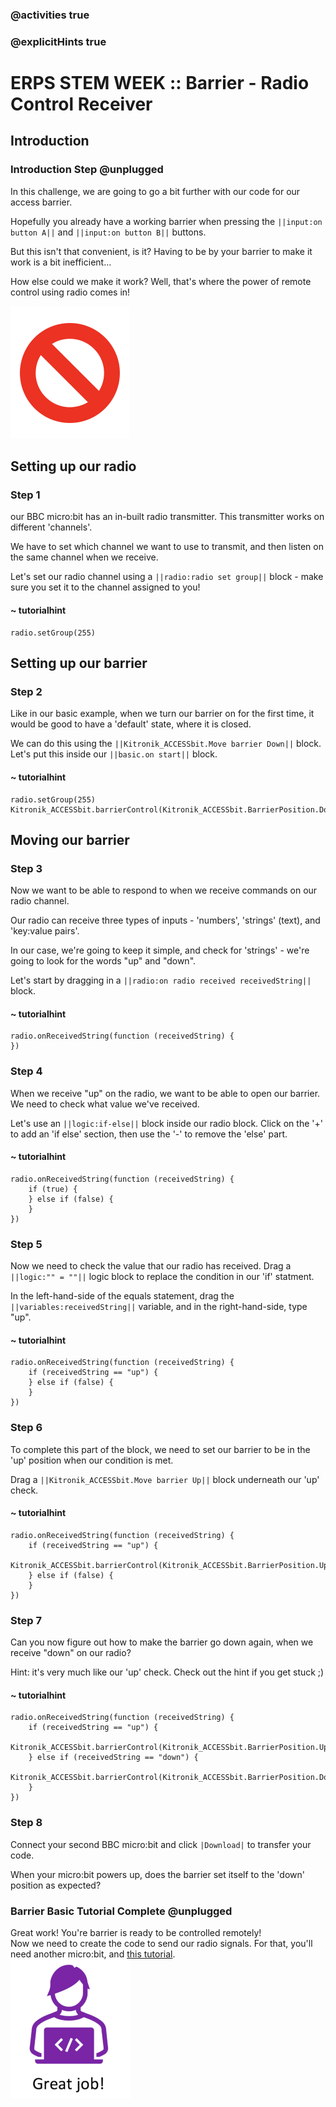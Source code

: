 ### @activities true
### @explicitHints true

# ERPS STEM WEEK :: Barrier - Radio Control Receiver

## Introduction
### Introduction Step @unplugged
In this challenge, we are going to go a bit further with our code for our access barrier.  

Hopefully you already have a working barrier when pressing the ``||input:on button A||`` and ``||input:on button B||`` buttons.  

But this isn't that convenient, is it? Having to be by your barrier to make it work is a bit inefficient...  

How else could we make it work? Well, that's where the power of remote control using radio comes in!  
  
![Radio barrier](https://raw.githubusercontent.com/niaxotim/erps-barrier-basic/master/assets/no_entry.png)

## Setting up our radio
### Step 1
our BBC micro:bit has an in-built radio transmitter. This transmitter works on different 'channels'.  

We have to set which channel we want to use to transmit, and then listen on the same channel when we receive.  

Let's set our radio channel using a ``||radio:radio set group||`` block - make sure you set it to the channel assigned to you!  

#### ~ tutorialhint
```blocks
radio.setGroup(255)
```

## Setting up our barrier
### Step 2
Like in our basic example, when we turn our barrier on for the first time, it would be good to have a 'default' state, where it is closed.  

We can do this using the ``||Kitronik_ACCESSbit.Move barrier Down||`` block. Let's put this inside our ``||basic.on start||`` block.  


#### ~ tutorialhint
```blocks
radio.setGroup(255)
Kitronik_ACCESSbit.barrierControl(Kitronik_ACCESSbit.BarrierPosition.Down)
```


## Moving our barrier
### Step 3
Now we want to be able to respond to when we receive commands on our radio channel.  

Our radio can receive three types of inputs - 'numbers', 'strings' (text), and 'key:value pairs'.  

In our case, we're going to keep it simple, and check for 'strings' - we're going to look for the words "up" and "down".  

Let's start by dragging in a ``||radio:on radio received receivedString||`` block.

#### ~ tutorialhint
```blocks
radio.onReceivedString(function (receivedString) {
})
```

### Step 4
When we receive "up" on the radio, we want to be able to open our barrier. We need to check what value we've received.  

Let's use an ``||logic:if-else||`` block inside our radio block.  Click on the '+' to add an 'if else' section, then use the '-' to remove the 'else' part.


#### ~ tutorialhint
```blocks
radio.onReceivedString(function (receivedString) {
    if (true) {
    } else if (false) {
    }
})
```

### Step 5
Now we need to check the value that our radio has received. Drag a ``||logic:"" = ""||`` logic block to replace the condition in our 'if' statment.

In the left-hand-side of the equals statement, drag the ``||variables:receivedString||`` variable, and in the right-hand-side, type "up".

#### ~ tutorialhint
```blocks
radio.onReceivedString(function (receivedString) {
    if (receivedString == "up") {
    } else if (false) {
    }
})
```

### Step 6
To complete this part of the block, we need to set our barrier to be in the 'up' position when our condition is met.  

Drag a ``||Kitronik_ACCESSbit.Move barrier Up||`` block underneath our 'up' check.

#### ~ tutorialhint
```blocks
radio.onReceivedString(function (receivedString) {
    if (receivedString == "up") {
        Kitronik_ACCESSbit.barrierControl(Kitronik_ACCESSbit.BarrierPosition.Up)
    } else if (false) {
    }
})
```

### Step 7
Can you now figure out how to make the barrier go down again, when we receive "down" on our radio?  

Hint: it's very much like our 'up' check. Check out the hint if you get stuck ;)


#### ~ tutorialhint
```blocks
radio.onReceivedString(function (receivedString) {
    if (receivedString == "up") {
        Kitronik_ACCESSbit.barrierControl(Kitronik_ACCESSbit.BarrierPosition.Up)
    } else if (receivedString == "down") {
        Kitronik_ACCESSbit.barrierControl(Kitronik_ACCESSbit.BarrierPosition.Down)
    }
})
```

### Step 8
Connect your second BBC micro:bit and click ``|Download|`` to transfer your code.  
  
When your micro:bit powers up, does the barrier set itself to the 'down' position as expected?
  

### Barrier Basic Tutorial Complete @unplugged
Great work! You're barrier is ready to be controlled remotely!  
Now we need to create the code to send our radio signals. For that, you'll need another micro:bit, and [this tutorial](https://makecode.microbit.org/#tutorial:github:niaxotim/erps-barrier-radio-controlled-sender/erps-barrier-radio-controlled-sender-tutorial).  
![Great job](https://raw.githubusercontent.com/niaxotim/erps-barrier-radio-controlled/master/assets/great_job.png)
